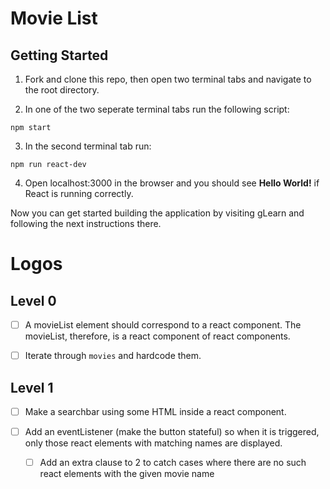 
# Movie List

## Getting Started

1. Fork and clone this repo, then open two terminal tabs and navigate to the root directory.

2. In one of the two seperate terminal tabs run the following script:
  ```
  npm start
  ```

3. In the second terminal tab run:
  ```
  npm run react-dev
  ```

4. Open localhost:3000 in the browser and you should see **Hello World!** if React is running correctly.

Now you can get started building the application by visiting gLearn and following the next instructions there.

# Logos

## Level 0

- [ ] A movieList element should correspond to a react component. The movieList, therefore, is a react component of react components.

- [ ] Iterate through ```movies``` and hardcode them.

## Level 1

- [ ] Make a searchbar using some HTML inside a react component.

- [ ] Add an eventListener (make the button stateful) so when it is triggered, only those react elements with matching names are displayed.

  - [ ] Add an extra clause to 2 to catch cases where there are no such react elements with the given movie name

